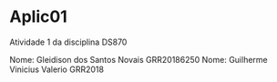 # Aplic01
Atividade 1 da disciplina DS870

Nome: Gleidison dos Santos Novais GRR20186250
Nome: Guilherme Vinicius Valerio GRR2018
